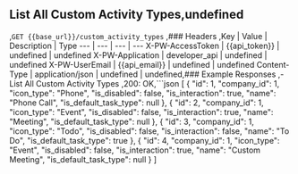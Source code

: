 ## List All Custom Activity Types,undefined
,```GET {{base_url}}/custom_activity_types```
,### Headers
,Key | Value | Description | Type
--- | --- | --- | ---
X-PW-AccessToken | {{api_token}} | undefined | undefined
X-PW-Application | developer_api | undefined | undefined
X-PW-UserEmail | {{api_email}} | undefined | undefined
Content-Type | application/json | undefined | undefined,### Example Responses
,- List All Custom Activity Types
,200: OK,```json
[
    {
        "id": 1,
        "company_id": 1,
        "icon_type": "Phone",
        "is_disabled": false,
        "is_interaction": true,
        "name": "Phone Call",
        "is_default_task_type": null
    },
    {
        "id": 2,
        "company_id": 1,
        "icon_type": "Event",
        "is_disabled": false,
        "is_interaction": true,
        "name": "Meeting",
        "is_default_task_type": null
    },
    {
        "id": 3,
        "company_id": 1,
        "icon_type": "Todo",
        "is_disabled": false,
        "is_interaction": false,
        "name": "To Do",
        "is_default_task_type": true
    },
    {
        "id": 4,
        "company_id": 1,
        "icon_type": "Event",
        "is_disabled": false,
        "is_interaction": true,
        "name": "Custom Meeting",
        "is_default_task_type": null
    }
]
```